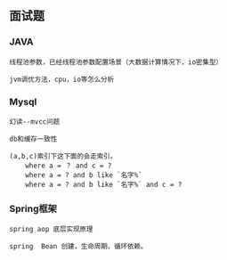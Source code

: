 ## 面试题

### JAVA 

    线程池参数，已经线程池参数配置场景（大数据计算情况下，io密集型）
    
    jvm调优方法，cpu，io等怎么分析


### Mysql

    幻读--mvcc问题
    
    db和缓存一致性
    
    (a,b,c)索引下这下面的会走索引。
        where a = ？ and c = ?
        where a = ? and b like `名字%`
        where a = ? and b like `名字%` and c = ?

### Spring框架

    spring aop 底层实现原理
    
    spring  Bean 创建，生命周期，循环依赖。
